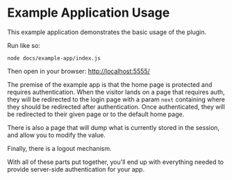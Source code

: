 # Example Application Usage

This example application demonstrates the basic usage of the plugin.

Run like so:
```shell
node docs/example-app/index.js
```

Then open in your browser: [http://localhost:5555/](http://localhost:5555/)

The premise of the example app is that the home page is protected and requires authentication. 
When the visitor lands on a page that requires auth, they will be redirected to the login page with a param `next` containing where they should be redirected after authentication.
Once authenticated, they will be redirected to their given page or to the default home page.

There is also a page that will dump what is currently stored in the session, and allow you to modify the value.

Finally, there is a logout mechanism.

With all of these parts put together, you'll end up with everything needed to provide server-side authentication for your app. 